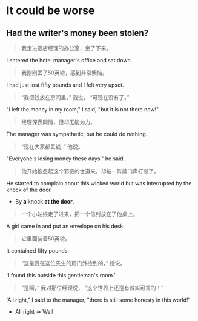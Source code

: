 # It could be worse

## Had the writer's money been stolen?


> 我走进饭店经理的办公室，坐了下来。  

I entered the hotel manager's office and sat down.

> 我刚刚丢了50英镑，感到非常懊恼。  

I had just lost fifty pounds and I felt very upset.

> “我把钱放在房间里，” 我说， “可现在没有了。”

"I left the money in my room," I said, "but it is not there now!" 

> 经理深表同情，但却无能为力。

The manager was sympathetic, but he could do nothing.

> “现在大家都丢钱，” 他说。 

"Everyone's losing money these days." he said.

> 他开始抱怨起这个邪恶的世道来，却被一阵敲门声打断了。

He started to complain about this wicked world but was interrupted by the knock of the door.

- By **a** knock **at the door**.
  
> 一个小姑娘走了进来，把一个信封放在了他桌上。

A girl came in and put an envelope on his desk.

> 它里面装着50英镑。

It contained fifty pounds.

> “这是我在这位先生的房门外捡到的，” 她说。

'I found this outside this gentleman's room.'

> “是啊，” 我对那位经理说， “这个世界上还是有诚实可言的！”

'All right," I said to the manager, "there is still some honesty in this world!'
- All right → Well
